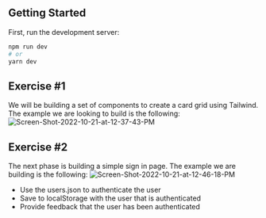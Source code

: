 ## Getting Started

First, run the development server:

```bash
npm run dev
# or
yarn dev

```

## Exercise #1

We will be building a set of components to create a card grid using Tailwind. The example we are looking to build is the following:
<img src="https://i.ibb.co/9TgxWzM/Screen-Shot-2022-10-21-at-12-37-43-PM.png" alt="Screen-Shot-2022-10-21-at-12-37-43-PM" border="0">

## Exercise #2

The next phase is building a simple sign in page. The example we are building is the following:
<img src="https://i.ibb.co/RSwB46H/Screen-Shot-2022-10-21-at-12-46-18-PM.png" alt="Screen-Shot-2022-10-21-at-12-46-18-PM" border="0">

- Use the users.json to authenticate the user
- Save to localStorage with the user that is authenticated
- Provide feedback that the user has been authenticated
